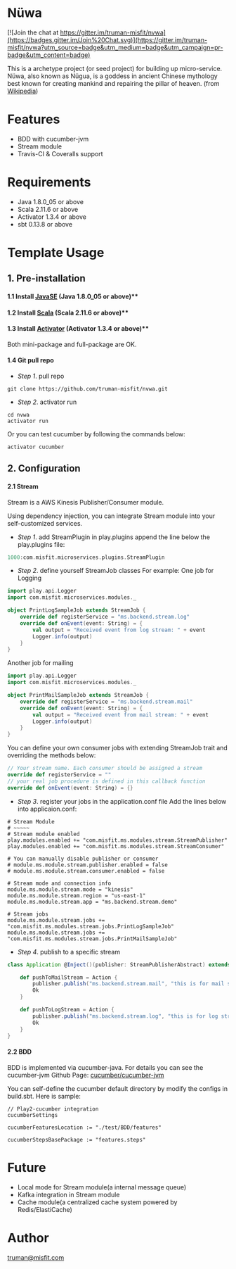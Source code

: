 # Nüwa

[![Join the chat at https://gitter.im/truman-misfit/nvwa](https://badges.gitter.im/Join%20Chat.svg)](https://gitter.im/truman-misfit/nvwa?utm_source=badge&utm_medium=badge&utm_campaign=pr-badge&utm_content=badge)

This is a archetype project (or seed project) for building up micro-service. Nüwa, also known as Nügua, is a goddess in ancient Chinese mythology best known for creating mankind and repairing the pillar of heaven. (from [Wikipedia](https://en.wikipedia.org/wiki/N%C3%BCwa))

# Features
* BDD with cucumber-jvm
* Stream module
* Travis-CI & Coveralls support

# Requirements
* Java 1.8.0_05 or above
* Scala 2.11.6 or above
* Activator 1.3.4 or above
* sbt 0.13.8 or above

# Template Usage
## 1. Pre-installation
#### 1.1 Install [JavaSE](http://www.oracle.com/technetwork/java/javase/downloads/index.html) (Java 1.8.0_05 or above)**

#### 1.2 Install [Scala](http://www.scala-lang.org/download/) (Scala 2.11.6 or above)**

#### 1.3 Install [Activator](https://www.typesafe.com/get-started) (Activator 1.3.4 or above)**

Both mini-package and full-package are OK.

#### 1.4 Git pull repo

* _Step 1_. pull repo
```
git clone https://github.com/truman-misfit/nvwa.git
```

* _Step 2_. activator run
```
cd nvwa
activator run
```

Or you can test cucumber by following the commands below:
```
activator cucumber
```
## 2. Configuration
#### 2.1 Stream
Stream is a AWS Kinesis Publisher/Consumer module.

Using dependency injection, you can integrate Stream module into your self-customized services.

* _Step 1_. add StreamPlugin in play.plugins
append the line below the play.plugins file:
```scala
1000:com.misfit.microservices.plugins.StreamPlugin
```

* _Step 2_. define yourself StreamJob classes
For example:
One job for Logging

```scala
import play.api.Logger
import com.misfit.microservices.modules._

object PrintLogSampleJob extends StreamJob {
	override def registerService = "ms.backend.stream.log"
	override def onEvent(event: String) = {
		val output = "Received event from log stream: " + event
		Logger.info(output)
	}
}
```
Another job for mailing
```scala
import play.api.Logger
import com.misfit.microservices.modules._

object PrintMailSampleJob extends StreamJob {
	override def registerService = "ms.backend.stream.mail"
	override def onEvent(event: String) = {
		val output = "Received event from mail stream: " + event
		Logger.info(output)
	}
}
```

You can define your own consumer jobs with extending StreamJob trait and overriding the methods below:
```scala
// Your stream name. Each consumer should be assigned a stream
override def registerService = ""
// your real job procedure is defined in this callback function
override def onEvent(event: String) = {}
```

* _Step 3_. register your jobs in the application.conf file
Add the lines below into applicaion.conf:

```
# Stream Module
# ~~~~~
# Stream module enabled
play.modules.enabled += "com.misfit.ms.modules.stream.StreamPublisher"
play.modules.enabled += "com.misfit.ms.modules.stream.StreamConsumer"

# You can manually disable publisher or consumer
# module.ms.module.stream.publisher.enabled = false
# module.ms.module.stream.consumer.enabled = false

# Stream mode and connection info
module.ms.module.stream.mode = "kinesis"
module.ms.module.stream.region = "us-east-1"
module.ms.module.stream.app = "ms.backend.stream.demo"

# Stream jobs
module.ms.module.stream.jobs += "com.misfit.ms.modules.stream.jobs.PrintLogSampleJob"
module.ms.module.stream.jobs += "com.misfit.ms.modules.stream.jobs.PrintMailSampleJob"
```

* _Step 4_. publish to a specific stream

```scala
class Application @Inject()(publisher: StreamPublisherAbstract) extends Controller {

	def pushToMailStream = Action {
		publisher.publish("ms.backend.stream.mail", "this is for mail stream.")
		Ok
	}

	def pushToLogStream = Action {
		publisher.publish("ms.backend.stream.log", "this is for log stream.")
		Ok
	}
}
```

#### 2.2 BDD
BDD is implemented via cucumber-java. For details you can see the cucumber-jvm Github Page: [cucumber/cucumber-jvm](https://github.com/cucumber/cucumber-jvm)

You can self-define the cucumber default directory by modify the configs in build.sbt. Here is sample:
```
// Play2-cucumber integration
cucumberSettings

cucumberFeaturesLocation := "./test/BDD/features"

cucumberStepsBasePackage := "features.steps"
```

# Future
* Local mode for Stream module(a internal message queue)
* Kafka integration in Stream module
* Cache module(a centralized cache system powered by Redis/ElastiCache)

# Author
truman@misfit.com

